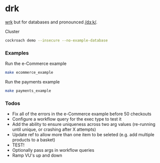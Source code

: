 # drk
[wrk](https://github.com/wg/wrk) but for databases and pronounced [/dɜːk/](https://dictionary.cambridge.org/pronunciation/english/dirk).

Cluster

```sh
cockroach demo --insecure --no-example-database
```

### Examples

Run the e-Commerce example

```sh
make ecommerce_example
```

Run the payments example

```sh
make payments_example
```

### Todos

* Fix all of the errors in the e-Commerce example before 50 checkouts
* Configure a workflow query for the exec type to test it
* Add the ability to ensure uniqueness across two arg values (re-running until unique, or crashing after X attempts)
* Update ref to allow more than one item to be seleted (e.g. add multiple products to a basket)
* TEST!
* Optionally pass args in workflow queries
* Ramp VU's up and down
